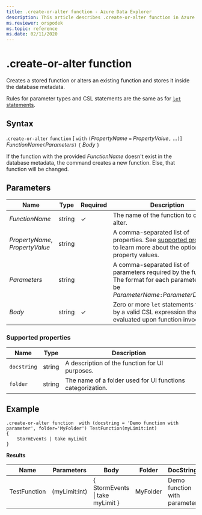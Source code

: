 ```yaml
---
title: .create-or-alter function - Azure Data Explorer
description: This article describes .create-or-alter function in Azure Data Explorer.
ms.reviewer: orspodek
ms.topic: reference
ms.date: 02/11/2020
---
```

# .create-or-alter function

Creates a stored function or alters an existing function and stores it inside the database metadata.

Rules for parameter types and CSL statements are the same as for [`let` statements](../query/letstatement.md).

## Syntax

.`create-or-alter` `function` [ `with` `(`*PropertyName* `=` *PropertyValue*`,` ...`)`] *FunctionName*`(`*Parameters*`)` `{` *Body* `}`

If the function with the provided *FunctionName* doesn't exist in the database metadata, the command creates a new function. Else, that function will be changed.

## Parameters

|Name|Type|Required|Description|
|--|--|--|--|
|*FunctionName* | string | &check; | The name of the function to create or alter.|
| *PropertyName*, *PropertyValue* | string | | A comma-separated list of properties. See [supported properties](#supported-properties) to learn more about the optional property values.|
|*Parameters*  | string | | A comma-separated list of parameters required by the function. The format for each parameter must be *ParameterName*`:`*ParameterDataType*.|
|*Body*| string | &check; | Zero or more `let` statements followed by a valid CSL expression that is evaluated upon function invocation.|

### Supported properties

|Name|Type|Description|
|--|--|--|
|`docstring`|string|A description of the function for UI purposes.|
|`folder`|string|The name of a folder used for UI functions categorization.|

## Example

```kusto
.create-or-alter function  with (docstring = 'Demo function with parameter', folder='MyFolder') TestFunction(myLimit:int)
{
    StormEvents | take myLimit 
} 
```

**Results**

|Name|Parameters|Body|Folder|DocString|
|---|---|---|---|---|
|TestFunction|(myLimit:int)|{ StormEvents &#124; take myLimit }|MyFolder|Demo function with parameter|
